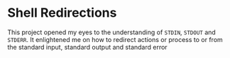 # Shell Redirections
This project opened my eyes to the understanding of `STDIN`, `STDOUT` and `STDERR`.
It enlightened me on how to redirect actions or process to or from the standard input, standard output and standard error

